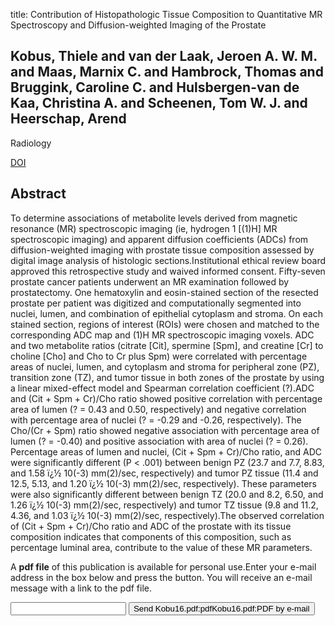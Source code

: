 title: Contribution of Histopathologic Tissue Composition to Quantitative MR Spectroscopy and Diffusion-weighted Imaging of the Prostate

## Kobus, Thiele and van der Laak, Jeroen A. W. M. and Maas, Marnix C. and Hambrock, Thomas and Bruggink, Caroline C. and Hulsbergen-van de Kaa, Christina A. and Scheenen, Tom W. J. and Heerschap, Arend
Radiology

<a href="https://doi.org/10.1148/radiol.2015142889">DOI</a>

## Abstract
To determine associations of metabolite levels derived from magnetic resonance (MR) spectroscopic imaging (ie, hydrogen 1 [(1)H] MR spectroscopic imaging) and apparent diffusion coefficients (ADCs) from diffusion-weighted imaging with prostate tissue composition assessed by digital image analysis of histologic sections.Institutional ethical review board approved this retrospective study and waived informed consent. Fifty-seven prostate cancer patients underwent an MR examination followed by prostatectomy. One hematoxylin and eosin-stained section of the resected prostate per patient was digitized and computationally segmented into nuclei, lumen, and combination of epithelial cytoplasm and stroma. On each stained section, regions of interest (ROIs) were chosen and matched to the corresponding ADC map and (1)H MR spectroscopic imaging voxels. ADC and two metabolite ratios (citrate [Cit], spermine [Spm], and creatine [Cr] to choline [Cho] and Cho to Cr plus Spm) were correlated with percentage areas of nuclei, lumen, and cytoplasm and stroma for peripheral zone (PZ), transition zone (TZ), and tumor tissue in both zones of the prostate by using a linear mixed-effect model and Spearman correlation coefficient (?).ADC and (Cit + Spm + Cr)/Cho ratio showed positive correlation with percentage area of lumen (? = 0.43 and 0.50, respectively) and negative correlation with percentage area of nuclei (? = -0.29 and -0.26, respectively). The Cho/(Cr + Spm) ratio showed negative association with percentage area of lumen (? = -0.40) and positive association with area of nuclei (? = 0.26). Percentage areas of lumen and nuclei, (Cit + Spm + Cr)/Cho ratio, and ADC were significantly different (P < .001) between benign PZ (23.7 and 7.7, 8.83, and 1.58 ï¿½ 10(-3) mm(2)/sec, respectively) and tumor PZ tissue (11.4 and 12.5, 5.13, and 1.20 ï¿½ 10(-3) mm(2)/sec, respectively). These parameters were also significantly different between benign TZ (20.0 and 8.2, 6.50, and 1.26 ï¿½ 10(-3) mm(2)/sec, respectively) and tumor TZ tissue (9.8 and 11.2, 4.36, and 1.03 ï¿½ 10(-3) mm(2)/sec, respectively).The observed correlation of (Cit + Spm + Cr)/Cho ratio and ADC of the prostate with its tissue composition indicates that components of this composition, such as percentage luminal area, contribute to the value of these MR parameters.

A <b>pdf file</b> of this publication is available for personal use.Enter your e-mail address in the box below and press the button. You will receive an e-mail message with a link to the pdf file.
<form action="sender.php">  <input type="text" name="email">  <input type="submit" value="Send Kobu16.pdf:pdfKobu16.pdf:PDF by e-mail"></form>